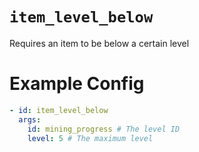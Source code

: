 # `item_level_below`

Requires an item to be below a certain level

# Example Config
```yaml
- id: item_level_below
  args:
    id: mining_progress # The level ID
    level: 5 # The maximum level
```
